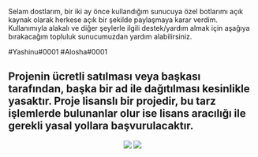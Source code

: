 Selam dostlarım, bir iki ay önce kullandığım sunucuya özel botlarımı açık kaynak olarak herkese açık bir şekilde paylaşmaya karar verdim. Kullanımıyla alakalı ve diğer şeylerle ilgili destek/yardım almak için aşağıya bırakacağım topluluk sunucumuzdan yardım alabilirsiniz.

#Yashinu#0001
#Alosha#0001

## Projenin ücretli satılması veya başkası tarafından, başka bir ad ile dağıtılması kesinlikle yasaktır. Proje lisanslı bir projedir, bu tarz işlemlerde bulunanlar olur ise lisans aracılığı ile gerekli yasal yollara başvurulacaktır.
<p align="center">
  <a href="https://discord.gg/ZBmhQ2T"><img src="https://img.shields.io/badge/Serendia%20Squad%20-1d202b.svg?&style=for-the-badge&logo=discord&logoColor=white"></a>
  <a href="https://discord.com/users/460813657811582986"><img src="https://img.shields.io/badge/Yashinu%20-7289DA.svg?&style=for-the-badge&logo=discord&logoColor=white"></a>
</p>
